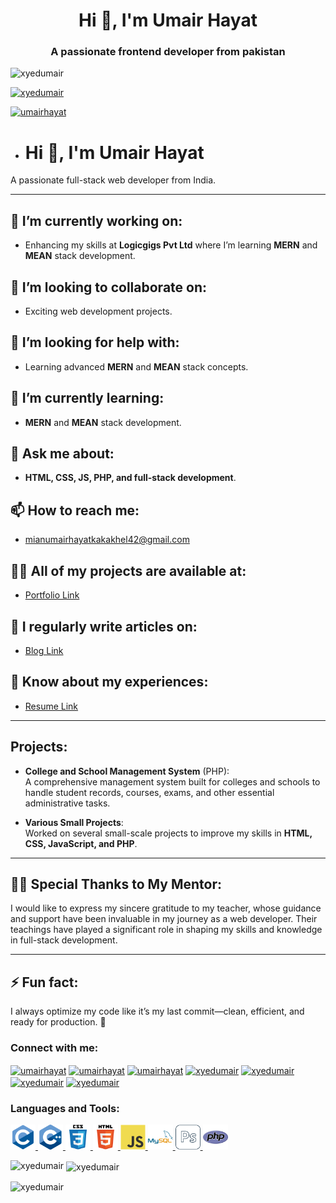 <h1 align="center">Hi 👋, I'm Umair Hayat</h1>
<h3 align="center">A passionate frontend developer from pakistan </h3>

<p align="left"> <img src="https://komarev.com/ghpvc/?username=xyedumair&label=Profile%20views&color=0e75b6&style=flat" alt="xyedumair" /> </p>

<p align="left"> <a href="https://github.com/ryo-ma/github-profile-trophy"><img src="https://github-profile-trophy.vercel.app/?username=xyedumair" alt="xyedumair" /></a> </p>

<p align="left"> <a href="https://twitter.com/umairhayat" target="blank"><img src="https://img.shields.io/twitter/follow/umairhayat?logo=twitter&style=for-the-badge" alt="umairhayat" /></a> </p>

- # Hi 👋, I'm **Umair Hayat**

A passionate full-stack web developer from India.

---

## 🔭 I’m currently working on:
- Enhancing my skills at **Logicgigs Pvt Ltd** where I’m learning **MERN** and **MEAN** stack development.

## 👯 I’m looking to collaborate on:
- Exciting web development projects.

## 🤝 I’m looking for help with:
- Learning advanced **MERN** and **MEAN** stack concepts.

## 🌱 I’m currently learning:
- **MERN** and **MEAN** stack development.

## 💬 Ask me about:
- **HTML, CSS, JS, PHP, and full-stack development**.

## 📫 How to reach me:
- [mianumairhayatkakakhel42@gmail.com](mailto:mianumairhayatkakakhel42@gmail.com)

## 👨‍💻 All of my projects are available at:
- [Portfolio Link](#)

## 📝 I regularly write articles on:
- [Blog Link](#)

## 📄 Know about my experiences:
- [Resume Link](#)

---

## Projects:

- **College and School Management System** (PHP):  
  A comprehensive management system built for colleges and schools to handle student records, courses, exams, and other essential administrative tasks.

- **Various Small Projects**:  
  Worked on several small-scale projects to improve my skills in **HTML, CSS, JavaScript, and PHP**.

---

## 👨‍🏫 Special Thanks to My Mentor:

I would like to express my sincere gratitude to my teacher, whose guidance and support have been invaluable in my journey as a web developer. Their teachings have played a significant role in shaping my skills and knowledge in full-stack development.

---

## ⚡ Fun fact:
I always optimize my code like it’s my last commit—clean, efficient, and ready for production. 🚀


<h3 align="left">Connect with me:</h3>
<p align="left">
<a href="https://codepen.io/umairhayat" target="blank"><img align="center" src="https://raw.githubusercontent.com/rahuldkjain/github-profile-readme-generator/master/src/images/icons/Social/codepen.svg" alt="umairhayat" height="30" width="40" /></a>
<a href="https://dev.to/umairhayat" target="blank"><img align="center" src="https://raw.githubusercontent.com/rahuldkjain/github-profile-readme-generator/master/src/images/icons/Social/devto.svg" alt="umairhayat" height="30" width="40" /></a>
<a href="https://twitter.com/umairhayat" target="blank"><img align="center" src="https://raw.githubusercontent.com/rahuldkjain/github-profile-readme-generator/master/src/images/icons/Social/twitter.svg" alt="umairhayat" height="30" width="40" /></a>
<a href="https://linkedin.com/in/xyedumair" target="blank"><img align="center" src="https://raw.githubusercontent.com/rahuldkjain/github-profile-readme-generator/master/src/images/icons/Social/linked-in-alt.svg" alt="xyedumair" height="30" width="40" /></a>
<a href="https://fb.com/xyedumair" target="blank"><img align="center" src="https://raw.githubusercontent.com/rahuldkjain/github-profile-readme-generator/master/src/images/icons/Social/facebook.svg" alt="xyedumair" height="30" width="40" /></a>
<a href="https://instagram.com/xyedumair" target="blank"><img align="center" src="https://raw.githubusercontent.com/rahuldkjain/github-profile-readme-generator/master/src/images/icons/Social/instagram.svg" alt="xyedumair" height="30" width="40" /></a>
<a href="https://www.youtube.com/c/xyedumair" target="blank"><img align="center" src="https://raw.githubusercontent.com/rahuldkjain/github-profile-readme-generator/master/src/images/icons/Social/youtube.svg" alt="xyedumair" height="30" width="40" /></a>
</p>

<h3 align="left">Languages and Tools:</h3>
<p align="left"> <a href="https://www.cprogramming.com/" target="_blank" rel="noreferrer"> <img src="https://raw.githubusercontent.com/devicons/devicon/master/icons/c/c-original.svg" alt="c" width="40" height="40"/> </a> <a href="https://www.w3schools.com/cpp/" target="_blank" rel="noreferrer"> <img src="https://raw.githubusercontent.com/devicons/devicon/master/icons/cplusplus/cplusplus-original.svg" alt="cplusplus" width="40" height="40"/> </a> <a href="https://www.w3schools.com/css/" target="_blank" rel="noreferrer"> <img src="https://raw.githubusercontent.com/devicons/devicon/master/icons/css3/css3-original-wordmark.svg" alt="css3" width="40" height="40"/> </a> <a href="https://www.w3.org/html/" target="_blank" rel="noreferrer"> <img src="https://raw.githubusercontent.com/devicons/devicon/master/icons/html5/html5-original-wordmark.svg" alt="html5" width="40" height="40"/> </a> <a href="https://developer.mozilla.org/en-US/docs/Web/JavaScript" target="_blank" rel="noreferrer"> <img src="https://raw.githubusercontent.com/devicons/devicon/master/icons/javascript/javascript-original.svg" alt="javascript" width="40" height="40"/> </a> <a href="https://www.mysql.com/" target="_blank" rel="noreferrer"> <img src="https://raw.githubusercontent.com/devicons/devicon/master/icons/mysql/mysql-original-wordmark.svg" alt="mysql" width="40" height="40"/> </a> <a href="https://www.photoshop.com/en" target="_blank" rel="noreferrer"> <img src="https://raw.githubusercontent.com/devicons/devicon/master/icons/photoshop/photoshop-line.svg" alt="photoshop" width="40" height="40"/> </a> <a href="https://www.php.net" target="_blank" rel="noreferrer"> <img src="https://raw.githubusercontent.com/devicons/devicon/master/icons/php/php-original.svg" alt="php" width="40" height="40"/> </a> </p>

<p><img align="left" src="https://github-readme-stats.vercel.app/api/top-langs?username=xyedumair&show_icons=true&locale=en&layout=compact" alt="xyedumair" /></p>

<p>&nbsp;<img align="center" src="https://github-readme-stats.vercel.app/api?username=xyedumair&show_icons=true&locale=en" alt="xyedumair" /></p>

<p><img align="center" src="https://github-readme-streak-stats.herokuapp.com/?user=xyedumair&" alt="xyedumair" /></p>

